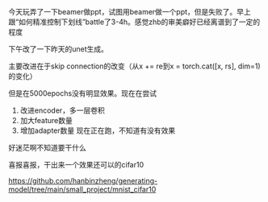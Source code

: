 今天玩弄了一下beamer做ppt，试图用beamer做一个ppt，但是失败了。早上跟“如何精准控制下划线”battle了3-4h。感觉zhb的审美癖好已经离谱到了一定的程度

下午改了一下昨天的unet生成。

主要改进在于skip connection的改变（从x += re到x = torch.cat([x, rs], dim=1)的变化）

但是在5000epochs没有明显效果。现在在尝试
1. 改进encoder，多一层卷积
2. 加大feature数量
3. 增加adapter数量
现在正在跑，不知道有没有效果

好迷茫啊不知道要干什么

喜报喜报，干出来一个效果还可以的cifar10

https://github.com/hanbinzheng/generating-model/tree/main/small_project/mnist_cifar10
